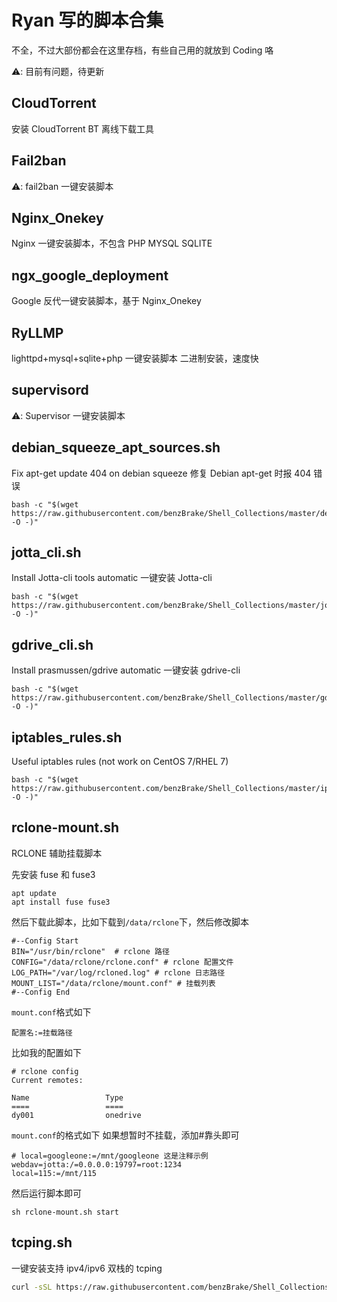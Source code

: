 # Ryan 写的脚本合集

不全，不过大部份都会在这里存档，有些自己用的就放到 Coding 咯

:warning:: 目前有问题，待更新

## CloudTorrent

安装 CloudTorrent BT 离线下载工具

## Fail2ban

:warning:: fail2ban 一键安装脚本

## Nginx_Onekey

Nginx 一键安装脚本，不包含 PHP MYSQL SQLITE

## ngx_google_deployment

Google 反代一键安装脚本，基于 Nginx_Onekey

## RyLLMP

lighttpd+mysql+sqlite+php 一键安装脚本
二进制安装，速度快

## supervisord

:warning:: Supervisor 一键安装脚本

## debian_squeeze_apt_sources.sh

Fix apt-get update 404 on debian squeeze
修复 Debian apt-get 时报 404 错误

```shell
bash -c "$(wget https://raw.githubusercontent.com/benzBrake/Shell_Collections/master/debian_squeeze_apt_sources.sh -O -)"
```

## jotta_cli.sh

Install Jotta-cli tools automatic
一键安装 Jotta-cli

```shell
bash -c "$(wget https://raw.githubusercontent.com/benzBrake/Shell_Collections/master/jotta_cli.sh -O -)"
```

## gdrive_cli.sh

Install prasmussen/gdrive automatic
一键安装 gdrive-cli

```shell
bash -c "$(wget https://raw.githubusercontent.com/benzBrake/Shell_Collections/master/gdrive_cli.sh -O -)"
```

## iptables_rules.sh

Useful iptables rules (not work on CentOS 7/RHEL 7)

```shell
bash -c "$(wget https://raw.githubusercontent.com/benzBrake/Shell_Collections/master/iptables_rules.sh -O -)"
```

## rclone-mount.sh

RCLONE 辅助挂载脚本

先安装 fuse 和 fuse3

```shell
apt update
apt install fuse fuse3
```

然后下载此脚本，比如下载到`/data/rclone`下，然后修改脚本

```shell
#--Config Start
BIN="/usr/bin/rclone"  # rclone 路径
CONFIG="/data/rclone/rclone.conf" # rclone 配置文件
LOG_PATH="/var/log/rcloned.log" # rclone 日志路径
MOUNT_LIST="/data/rclone/mount.conf" # 挂载列表
#--Config End
```

`mount.conf`格式如下

```
配置名:=挂载路径
```

比如我的配置如下

```shell
# rclone config
Current remotes:

Name                 Type
====                 ====
dy001                onedrive
```

`mount.conf`的格式如下
如果想暂时不挂载，添加#靠头即可

```
# local=googleone:=/mnt/googleone 这是注释示例
webdav=jotta:/=0.0.0.0:19797=root:1234
local=115:=/mnt/115
```

然后运行脚本即可

```shell
sh rclone-mount.sh start
```

## tcping.sh

一键安装支持 ipv4/ipv6 双栈的 tcping

```bash
curl -sSL https://raw.githubusercontent.com/benzBrake/Shell_Collections/master/tcping.sh | sh
```
